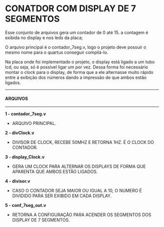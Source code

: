 # CONATDOR COM DISPLAY DE 7 SEGMENTOS

Esse conjunto de arquivos gera um contador de 0 até 15.
a contagem é exibida no display e nos leds da placa;

O arquivo principal é o contador_7seg.v, logo o projeto deve possuir o mesmo nome
para o quartus conseguir compilá-lo.

Na placa onde foi implementado o projeto, o display está ligado a um tubo lcd, ou seja, só é possível
ligar um por vez. Dessa forma foi necessário montar o clock para o display, de forma que a ele 
alternasse muito rápido entre a exibição dos números dando a impressão de que ambos estão ligados.




*****************
####   ARQUIVOS    
*****************

**1 - contador_7seg.v** 
*    ARQUIVO PRINCIPAL.

**2 - divClock.v**
*    DIVISOR DE CLOCK, RECEBE 50MHZ E RETORNA 1HZ. É O CLOCK DO CONTADOR.

**3 - display_Clock.v**
*    GERA UM CLOCK PARA ALTERNAR OS DISPLAYS DE FORMA QUE APARENTA QUE AMBOS ESTÃO LIGADOS.

**4 - divisor.v**
*    CASO O CONTADOR SEJA MAIOR OU IGUAL A 10, O NUMERO É DIVIDIDO PARA SER EXIBIDO EM CADA DISPLAY.

**5 - conf_7seg_out.v**
*    RETORNA A CONFIGURAÇÃO PARA ACENDER OS SEGMENTOS DOS DISPLAY DE 7 SEGMENTOS.